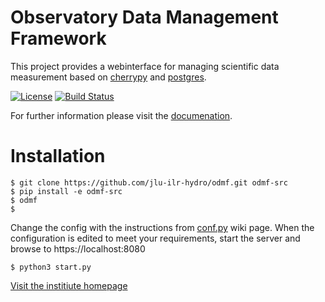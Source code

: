 # Observatory Data Management Framework

This project provides a webinterface for managing scientific data measurement based on
[cherrypy](https://github.com/cherrypy/cherrypy) and [postgres](https://www.postgresql.org/).

[![License][license-image]][license-link]
[![Build Status][build-image]][build-link]

[license-image]: https://img.shields.io/badge/license-MIT-blue.png
[license-link]: http://opensource.org/licenses/MIT
[build-image]: https://travis-ci.org/jlu-ilr-hydro/odmf.svg?branch=master
[build-link]: https://travis-ci.org/jlu-ilr-hydro/odmf


For further information please visit the [documenation](https://jlu-ilr-hydro.github.io/odmf).

# Installation

    $ git clone https://github.com/jlu-ilr-hydro/odmf.git odmf-src
    $ pip install -e odmf-src
    $ odmf 
    $ 

Change the config with the instructions from [conf.py](https://jlu-ilr-hydro.github.io/odmf/source/conf.py) wiki page.
When the configuration is edited to meet your requirements, start the server and browse to https://localhost:8080

    $ python3 start.py

[Visit the institiute homepage](http://www.uni-giessen.de/faculties/f09/institutes/ilr/hydro?set_language=en)

